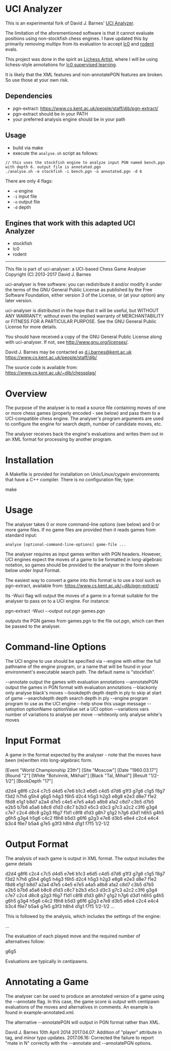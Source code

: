 # UCI Analyzer

This is an experimental fork of David J. Barnes' [UCI Analyzer](https://www.cs.kent.ac.uk/people/staff/djb/uci-analyser/).

The limitation of the aforementioned software is that it cannot evaluate positions using non-stockfish chess engines. I have updated this by primarily removing multipv from its evaluation to accept [lc0](https://github.com/LeelaChessZero/lc0) and [rodent](https://github.com/kennyfrc/rodent-iv) evals.

This project was done in the spirit as [Lichess Artist](https://github.com/kennyfrc/lichess-artist), where I will be using lichess-style annotations for [lc0 supervised learning](https://github.com/kennyfrc/trainingdata-tool).

It is likely that the XML features and non-annotatePGN features are broken. So use those at your own risk.

## Dependencies

* pgn-extract: https://www.cs.kent.ac.uk/people/staff/djb/pgn-extract/
* pgn-extract should be in your PATH
* your preferred analysis engine should be in your path


## Usage

* build via make
* execute the `analyse.sh` script as follows:

```
// this uses the stockfish engine to analyze input PGN named bench.pgn with depth 6. output file is annotated.pgn
./analyse.sh -e stockfish -i bench.pgn -o annotated.pgn -d 6
```

There are only 4 flags:

* `-e` engine
* `-i` input file
* `-o` output file
* `-d` depth

## Engines that work with this adapted UCI Analyzer 

* stockfish
* lc0
* rodent

---


This file is part of uci-analyser: a UCI-based Chess Game Analyser
Copyright (C) 2013-2017 David J. Barnes

uci-analyser is free software: you can redistribute it and/or modify
it under the terms of the GNU General Public License as published by
the Free Software Foundation, either version 3 of the License, or
(at your option) any later version.

uci-analyser is distributed in the hope that it will be useful,
but WITHOUT ANY WARRANTY; without even the implied warranty of
MERCHANTABILITY or FITNESS FOR A PARTICULAR PURPOSE.  See the
GNU General Public License for more details.

You should have received a copy of the GNU General Public License
along with uci-analyser.  If not, see <http://www.gnu.org/licenses/>.

David J. Barnes may be contacted as d.j.barnes@kent.ac.uk
https://www.cs.kent.ac.uk/people/staff/djb/

The source code is available from: https://www.cs.kent.ac.uk/~djb/chessplag/

Overview
========
The purpose of the analyser is to read a source file containing moves of
one or more chess games (properly encoded - see below) and pass them to
a UCI-compatible chess engine. The analyser's program arguments are used to
configure the engine for search depth, number of candidate moves, etc.

The analyser receives back the engine's evaluations and writes them out in
an XML format for processing by another program.

Installation
============
A Makefile is provided for installation on Unix/Linux/cygwin environments that
have a C++ compiler. There is no configuration file; type:

make

Usage
=====
The analyser takes 0 or more command-line options (see below) and 0 or more game files.
If no game files are provided then it reads games from standard input:

    analyse [optional-command-line-options] game-file ...

The analyser requires as input games written with PGN headers. However, UCI engines
expect the moves of a game to be formatted in long-algebraic notation, so games should
be provided to the analyser in the form shown below under Input Format.

The easiest way to convert a game into this format is to use a tool such as
pgn-extract, available from: https://www.cs.kent.ac.uk/~djb/pgn-extract/

Its -Wuci flag will output the moves of a game in a format suitable for the
analyser to pass on to a UCI engine. For instance:

pgn-extract -Wuci --output out.pgn games.pgn

outputs the PGN games from games.pgn to the file out.pgn, which can then be passed
to the analyser.

Command-line Options
====================
The UCI engine to use should be specified via --engine with either the full pathname of
the engine program, or a name that will be found in your environment's executable search
path. The default name is "stockfish".

--annotate
    output the games with evaluation annotations
--annotatePGN
    output the games in PGN format with evaluation annotations
--blackonly
    only analyse black's moves
--bookdepth depth
    depth in ply to skip at start of game
--searchdepth depth
    search depth in ply
--engine program
    program to use as the UCI engine
--help 
    show this usage message
--setoption optionName optionValue 
    set a UCI option
--variations vars
    number of variations to analyse per move
--whiteonly
    only analyse white's moves

Input Format
============
A game in the format expected by the analyser - note that the moves have been
(re)written into long-algebraic form.

[Event "World Championship 23th"]
[Site "Moscow"]
[Date "1960.03.17"]
[Round "2"]
[White "Botvinnik, Mikhail"]
[Black "Tal, Mihail"]
[Result "1/2-1/2"]
[BookDepth "17"]

d2d4 g8f6 c2c4 c7c5 d4d5 e7e6 b1c3 e6d5 c4d5 d7d6 g1f3 g7g6 c1g5 f8g7 f3d2 h7h6
g5h4 g6g5 h4g3 f6h5 d2c4 h5g3 h2g3 e8g8 e2e3 d8e7 f1e2 f8d8 e1g1 b8d7 a2a4 d7e5
c4e5 e7e5 a4a5 a8b8 a1a2 c8d7 c3b5 d7b5 e2b5 b7b6 a5a6 b8c8 d1d3 c8c7 b2b3 e5c3
d3c3 g7c3 a2c2 c3f6 g3g4 c7e7 c2c4 d8c8 g2g3 f6g7 f1d1 c8f8 d1d3 g8h7 g1g2 h7g6
d3d1 h6h5 g4h5 g6h5 g3g4 h5g6 c4c2 f8h8 b5d3 g6f6 g2g3 e7e8 d3b5 e8e4 c2c4 e4c4
b3c4 f6e7 b5a4 g7e5 g3f3 h8h4 d1g1 f7f5 1/2-1/2

Output Format
=============
The analysis of each game is output in XML format. The output includes the game details

<game>
<tags>
<tag name = "Event" value = "World Championship 23th" />
<tag name = "Site" value = "Moscow" />
<tag name = "Date" value = "1960.03.17" />
<tag name = "Round" value = "2" />
<tag name = "White" value = "Botvinnik, Mikhail" />
<tag name = "Black" value = "Tal, Mihail" />
<tag name = "Result" value = "1/2-1/2" />
<tag name = "BookDepth" value = "17" />
</tags>
<moves>
d2d4 g8f6 c2c4 c7c5 d4d5 e7e6 b1c3 e6d5 c4d5 d7d6 g1f3 g7g6 c1g5 f8g7 f3d2 h7h6
g5h4 g6g5 h4g3 f6h5 d2c4 h5g3 h2g3 e8g8 e2e3 d8e7 f1e2 f8d8 e1g1 b8d7 a2a4 d7e5
c4e5 e7e5 a4a5 a8b8 a1a2 c8d7 c3b5 d7b5 e2b5 b7b6 a5a6 b8c8 d1d3 c8c7 b2b3 e5c3
d3c3 g7c3 a2c2 c3f6 g3g4 c7e7 c2c4 d8c8 g2g3 f6g7 f1d1 c8f8 d1d3 g8h7 g1g2 h7g6
d3d1 h6h5 g4h5 g6h5 g3g4 h5g6 c4c2 f8h8 b5d3 g6f6 g2g3 e7e8 d3b5 e8e4 c2c4 e4c4
b3c4 f6e7 b5a4 g7e5 g3f3 h8h4 d1g1 f7f5 1/2-1/2
</moves>
...
</game>

This is followed by the analysis, which includes the settings of the engine:

<analysis engine = "..." bookDepth = "17" searchDepth = "10" variations = "5" > ... </analysis>

The evaluation of each played move and the required number of alternatives follow:

<move>
<played player = "black" >g6g5</played>
<evaluation move = "e8g8" value = "-88" />
<evaluation move = "d8e7" value = "-109" />
<evaluation move = "a7a6" value = "-121" />
<evaluation move = "b8d7" value = "-121" />
<evaluation move = "b8a6" value = "-133" />
<evaluation move = "g6g5" value = "-133" />
</move>

Evaluations are typically in centipawns.

Annotating a Game
=================
The analyser can be used to produce an annotated version of a game using the --annotate flag.
In this case, the game score is output with centipawn evaluations of the moves and alternatives
in comments. An example is found in example-annotated.xml.

The alternative --annotatePGN will output in PGN format rather than XML.

David J. Barnes
10th April 2014
2017.04.07: Addition of "player" attribute in <played> tag, and minor typo updates.
2017.06.16: Corrected the failure to report "mate in N" correctly with the
            --annotate and --annotatePGN options.
